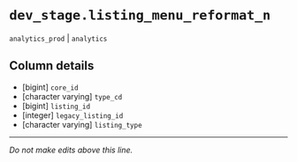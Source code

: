 # `dev_stage.listing_menu_reformat_n`
`analytics_prod` | `analytics`

## Column details
* [bigint]    `core_id`
* [character varying] `type_cd`
* [bigint]    `listing_id`
* [integer]   `legacy_listing_id`
* [character varying] `listing_type`

-------------------------------------------------------------------------------
*Do not make edits above this line.*
